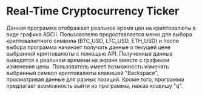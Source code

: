﻿# Real-Time Cryptocurrency Ticker
Данная программа отображает реальное время цен на криптовалюты в виде графика ASCII. Пользователю предоставляется меню для выбора криптовалютного символа (BTC_USD, LTC_USD, ETH_USD) и после выбора программа начинает получать данные о текущей цене выбранной криптовалюты с помощью API. Полученные данные выводятся в реальном времени на экране вместе с графиком изменения цены. Пользователь имеет возможность изменять выбранный символ криптовалюты клавишей "Backspace", просматривая данные для разных позиций. Кроме того, программа предлагает возможность выйти из программы, нажав клавишу "q".
